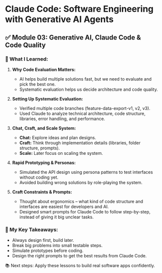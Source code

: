 # Claude Code: Software Engineering with Generative AI Agents  
## ✅ Module 03: Generative AI, Claude Code & Code Quality

### 🎯 What I Learned:

1. **Why Code Evaluation Matters:**  
   - AI helps build multiple solutions fast, but we need to evaluate and pick the best one.
   - Systematic evaluation helps us decide architecture and code quality.

2. **Setting Up Systematic Evaluation:**  
   - Verified multiple code branches (feature-data-export-v1, v2, v3).
   - Used Claude to analyze technical architecture, code structure, libraries, error handling, and performance.

3. **Chat, Craft, and Scale System:**  
   - **Chat:** Explore ideas and plan designs.
   - **Craft:** Think through implementation details (libraries, folder structure, prompts).
   - **Scale:** Later focus on scaling the system.

4. **Rapid Prototyping & Personas:**  
   - Simulated the API design using persona patterns to test interfaces without coding yet.
   - Avoided building wrong solutions by role-playing the system.

5. **Craft Constraints & Prompts:**  
   - Thought about ergonomics – what kind of code structure and interfaces are easiest for developers and AI.
   - Designed smart prompts for Claude Code to follow step-by-step, instead of giving it big unclear tasks.

### 🚀 My Key Takeaways:
- Always design first, build later.
- Break big problems into small testable steps.
- Simulate prototypes before coding.
- Design the right prompts to get the best results from Claude Code.

📚 Next steps: Apply these lessons to build real software apps confidently.
